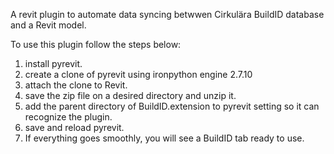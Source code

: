 A revit plugin to automate data syncing betwwen Cirkulära BuildID database and a Revit model.

To use this plugin follow the steps below:
1. install pyrevit.
2. create a clone of pyrevit using ironpython engine 2.7.10
3. attach the clone to Revit.
4. save the zip file on a desired directory and unzip it.
5. add the parent directory of BuildID.extension to pyrevit setting so it can recognize the plugin.
6. save and reload pyrevit.
7. If everything goes smoothly, you will see a BuildID tab ready to use.